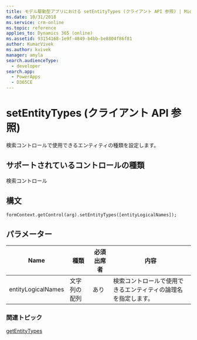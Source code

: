 ```yaml
---
title: モデル駆動型アプリにおける setEntityTypes (クライアント API 参照) | MicrosoftDocs
ms.date: 10/31/2018
ms.service: crm-online
ms.topic: reference
applies_to: Dynamics 365 (online)
ms.assetid: 93154168-1e9f-4849-b4bb-be8804f86f81
author: KumarVivek
ms.author: kvivek
manager: amyla
search.audienceType:
  - developer
search.app:
  - PowerApps
  - D365CE
---
```

# <a name="setentitytypes-client-api-reference"></a>setEntityTypes (クライアント API 参照)



検索コントロールで使用できるエンティティの種類を設定します。

## <a name="control-types-supported"></a>サポートされているコントロールの種類

検索コントロール

## <a name="syntax"></a>構文

`formContext.getControl(arg).setEntityTypes([entityLogicalNames]);`

## <a name="parameter"></a>パラメーター

|Name|種類​​|必須出席者|内容|
|--|--|--|--|
|entityLogicalNames|文字列の配列|あり|検索コントロールで使用できるエンティティの論理名を指定します。|

### <a name="related-topics"></a>関連トピック

[getEntityTypes](getEntityTypes.md)

 


